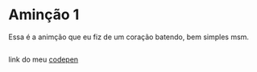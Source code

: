 # Aminção 1

Essa é a animção que eu fiz de um coração batendo, bem simples msm.

<img scr="\coracao.gif">

link do meu <a href="https://codepen.io/Uriel-Ara-jo/pen/qBGdpeN">codepen</a>

